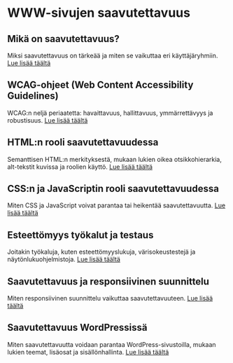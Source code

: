 # WWW-sivujen saavutettavuus

## Mikä on saavutettavuus?
Miksi saavutettavuus on tärkeää ja miten se vaikuttaa eri käyttäjäryhmiin.
[Lue lisää täältä](./content/01-mika-on-saavutettavuus.md)

## WCAG-ohjeet (Web Content Accessibility Guidelines)
WCAG:n neljä periaatetta: havaittavuus, hallittavuus, ymmärrettävyys ja robustisuus.
[Lue lisää täältä](./content/02-wcag-ohjeet.md)

## HTML:n rooli saavutettavuudessa
Semanttisen HTML:n merkityksestä, mukaan lukien oikea otsikkohierarkia, alt-tekstit kuvissa ja roolien käyttö.
[Lue lisää täältä](./content/03-htmln-rooli-saavutettavuudessa.md)

## CSS:n ja JavaScriptin rooli saavutettavuudessa
Miten CSS ja JavaScript voivat parantaa tai heikentää saavutettavuutta.
[Lue lisää täältä](./content/04-css-ja-javascript-rooli-saavutettavuudessa.md)

## Esteettömyys työkalut ja testaus
Joitakin työkaluja, kuten esteettömyyslukuja, värisokeustestejä ja näytönlukuohjelmistoja.
[Lue lisää täältä](./content/05-esteettomyys-tyokalut-ja-testaus.md)

## Saavutettavuus ja responsiivinen suunnittelu
Miten responsiivinen suunnittelu vaikuttaa saavutettavuuteen.
[Lue lisää täältä](./content/06-saavutettavuus-ja-responsiivinen-suunnittelu.md)

## Saavutettavuus WordPressissä
Miten saavutettavuutta voidaan parantaa WordPress-sivustoilla, mukaan lukien teemat, lisäosat ja sisällönhallinta.
[Lue lisää täältä](./content/07-saavutettavuus-wordpressissa.md)
